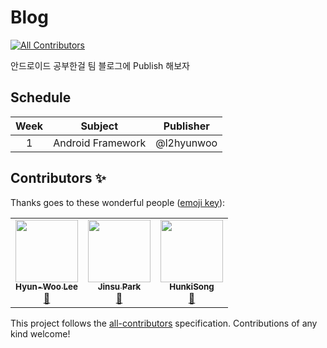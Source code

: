 # Blog
<!-- ALL-CONTRIBUTORS-BADGE:START - Do not remove or modify this section -->
[![All Contributors](https://img.shields.io/badge/all_contributors-3-orange.svg?style=flat-square)](#contributors-)
<!-- ALL-CONTRIBUTORS-BADGE:END -->

안드로이드 공부한걸 팀 블로그에 Publish 해보자

## Schedule

|Week|Subject|Publisher|
|:------:|:------:|:------:|
|1|Android Framework|@l2hyunwoo|

## Contributors ✨

Thanks goes to these wonderful people ([emoji key](https://allcontributors.org/docs/en/emoji-key)):

<!-- ALL-CONTRIBUTORS-LIST:START - Do not remove or modify this section -->
<!-- prettier-ignore-start -->
<!-- markdownlint-disable -->
<table>
  <tr>
    <td align="center"><a href="http://velog.io/@l2hyunwoo"><img src="https://avatars.githubusercontent.com/u/54518925?v=4?s=100" width="100px;" alt=""/><br /><sub><b>Hyun-Woo Lee</b></sub></a><br /><a href="https://github.com/SOPTAndroidAdvancedStudy/Blog/commits?author=l2hyunwoo" title="Documentation">📖</a></td>
    <td align="center"><a href="http://antilog.tistory.com/"><img src="https://avatars.githubusercontent.com/u/45380072?v=4?s=100" width="100px;" alt=""/><br /><sub><b>Jinsu Park</b></sub></a><br /><a href="https://github.com/SOPTAndroidAdvancedStudy/Blog/commits?author=jinsu4755" title="Documentation">📖</a></td>
    <td align="center"><a href="http://hk73013124@gmail.com"><img src="https://avatars.githubusercontent.com/u/51434873?v=4?s=100" width="100px;" alt=""/><br /><sub><b>HunkiSong</b></sub></a><br /><a href="https://github.com/SOPTAndroidAdvancedStudy/Blog/commits?author=SSong-develop" title="Documentation">📖</a></td>
  </tr>
</table>

<!-- markdownlint-restore -->
<!-- prettier-ignore-end -->

<!-- ALL-CONTRIBUTORS-LIST:END -->

This project follows the [all-contributors](https://github.com/all-contributors/all-contributors) specification. Contributions of any kind welcome!